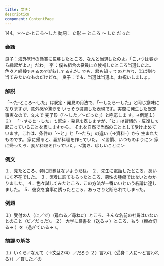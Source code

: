 ```yaml
---
title: 文法：
description
component: ContentPage
---
```



144。＊～た‐ところ～した
動詞： た形 ＋ ところ ～ した だった
### 会話
良子：海外旅行の懸賞に応募したところ、なんと当選したのよ。「こいつは春から縁起がよい」だわ。
李 ：僕も組合の役員に立候補したところ当選したよ。色々と経験できるので期待してるんだ。でも、君も知っ てのとおり、半ば割り当てみたいなものだけどね。
良子：でも、当選は当選よ。お祝いしましょ。
### 解説
「～た‐ところ～した」は既定・発見の用法で、「～したら～した」と同じ意味になりますが、意外感や驚きを いっそう強調した表現です。実際に発生した既定事実なので、文末で 完了形（「～した／～だった」）と呼応しま す。→例題１）２）
「～すると～した」も既定・発見を表しますが、「と」は習慣的・反復して起こっていることを表しますから、 それを自然で当然のこととして受け止めています。これは、条件の「～と」と「～たら」の違い（→資料･）から 生まれたものです。
家に帰ると、妻が料理を作っていた。 ＜習慣、いつものように＞ 家に帰ったら、妻が料理を作っていた。＜驚き、珍しいことに＞
### 例文
１．見たところ、特に問題はないようだね。
２．先生に電話したところ、あいにく不在でした。
３．医者に診てもらったところ、悪性の腫瘍ではないとわかりました。
４．色々試してみたところ、この方法が一番いいという結論に達しました。
５．彼女を食事に誘ったところ、あっさりと断られてしまった。
### 例題
１）受付の人（に／で）（尋ねる／尋ねた）ところ、そんな名前の社員はいないとのこと（だ／だった）。
２） 大学に願書を（送る→ ）ところ、もう（締め切る→ ）を（過ぎている→ ）。
### 前課の解答
１）いくら／なんて（→文型274）／だろう
２）言われ（受身：人に～と言われる））／貸した／の
